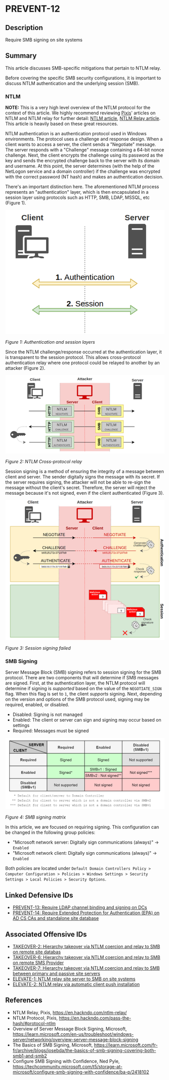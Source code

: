 # PREVENT-12

## Description
Require SMB signing on site systems

## Summary
This article discusses SMB-specific mitigations that pertain to NTLM relay.

Before covering the specific SMB security configurations, it is important to discuss NTLM authentication and the underlying session (SMB).

### NTLM

**NOTE:** This is a very high level overview of the NTLM protocol for the context of this article. We highly recommend reviewing [Pixis](https://twitter.com/HackAndDo)' articles on NTLM and NTLM relay for further detail: [NTLM article](https://en.hackndo.com/pass-the-hash/#protocol-ntlm), [NTLM Relay article](https://en.hackndo.com/ntlm-relay/). This article is heavily based on these great resources.

NTLM authentication is an authentication protocol used in Windows environments. The protocol uses a challenge and response design. When a client wants to access a server, the client sends a "Negotiate" message. The server responds with a "Challenge" message containing a 64-bit nonce challenge. Next, the client encrypts the challenge using its password as the key and sends the encrypted challenge back to the server with its domain and username. At this point, the server determines (with the help of the NetLogon service and a domain controller) if the challenge was encrypted with the correct password (NT hash) and makes an authentication decision.

There's an important distinction here. The aforementioned NTLM process represents an "authentication" layer, which is then encapsulated in a session layer using protocols such as HTTP, SMB, LDAP, MSSQL, etc (Figure 1). 

![Authentication vs Session Layer](./prevent-12_auth-vs-session.png)

_Figure 1: Authentication and session layers_

Since the NTLM challenge/response occurred at the authentication layer, it is transparent to the session protocol. This allows cross-protocol authentication relay where one protocol could be relayed to another by an attacker (Figure 2).

![Cross-protocol Relay](./prevent-12_ntlm-cross-protocol.png)

_Figure 2: NTLM Cross-protocol relay_

Session signing is a method of ensuring the integrity of a message between client and server. The sender digitally signs the message with its secret. If the server requires signing, the attacker will not be able to re-sign the message without the client's secret. Therefore, the server will reject the message because it's not signed, even if the client authenticated (Figure 3).

![Session signing failed](./prevent_12-ntlm_session-signing-failed.png)

_Figure 3: Session signing failed_

### SMB Signing
Server Message Block (SMB) signing refers to session signing for the SMB protocol. There are two components that will determine if SMB messages are signed. First, at the authentication layer, the NTLM protocol will determine if signing is _supported_ based on the value of the `NEGOTIATE_SIGN` flag. When this flag is set to `1`, the client _supports_ signing. Next, depending on the version and options of the SMB protocol used, signing may be required, enabled, or disabled.

- Disabled: Signing is not managed
- Enabled: The client or server can sign and signing may occur based on settings
- Required: Messages must be signed

![SMB Signing matrix](./prevent_12_ntlm-signing-table.png)

_Figure 4: SMB signing matrix_

In this article, we are focused on requiring signing. This configuration can be changed in the following group policies:

- "Microsoft network server: Digitally sign communications (always)" -> `Enabled`
- "Microsoft network client: Digitally sign communications (always)" -> `Enabled`

Both policies are located under `Default Domain Controllers Policy > Computer Configuration > Policies > Windows Settings > Security Settings > Local Policies > Security Options`.

## Linked Defensive IDs
- [PREVENT-13: Require LDAP channel binding and signing on DCs](../PREVENT-13/prevent-13_description.md)
- [PREVENT-14: Require Extended Protection for Authentication (EPA) on AD CS CAs and standalone site database](../PREVENT-14/prevent-14_description.md)

## Associated Offensive IDs
- [TAKEOVER-2: Hierarchy takeover via NTLM coercion and relay to SMB on remote site databas](../../../attack-techniques/TAKEOVER/TAKEOVER-2/takeover-2_description.md)
- [TAKEOVER-6: Hierarchy takeover via NTLM coercion and relay to SMB on remote SMS Provider](../../../attack-techniques/TAKEOVER/TAKEOVER-6/takeover-6_description.md)
- [TAKEOVER-7: Hierarchy takeover via NTLM coercion and relay to SMB between primary and passive site servers](../../../attack-techniques/TAKEOVER/TAKEOVER-7/takeover-7_description.md)
- [ELEVATE-1: NTLM relay site server to SMB on site systems](../../../attack-techniques/ELEVATE/ELEVATE-1/ELEVATE-1_description.md)
- [ELEVATE-2: NTLM relay via automatic client push installation](../../../attack-techniques/ELEVATE/ELEVATE-2/ELEVATE-2_description.md)

## References
- NTLM Relay, Pixis, https://en.hackndo.com/ntlm-relay/
- NTLM Protocol, Pixis, https://en.hackndo.com/pass-the-hash/#protocol-ntlm
- Overview of Server Message Block Signing, Microsoft, https://learn.microsoft.com/en-us/troubleshoot/windows-server/networking/overview-server-message-block-signing
- The Basics of SMB Signing, Microsoft, https://learn.microsoft.com/fr-fr/archive/blogs/josebda/the-basics-of-smb-signing-covering-both-smb1-and-smb2
- Configure SMB Signing with Confidence, Ned Pyle, https://techcommunity.microsoft.com/t5/storage-at-microsoft/configure-smb-signing-with-confidence/ba-p/2418102

